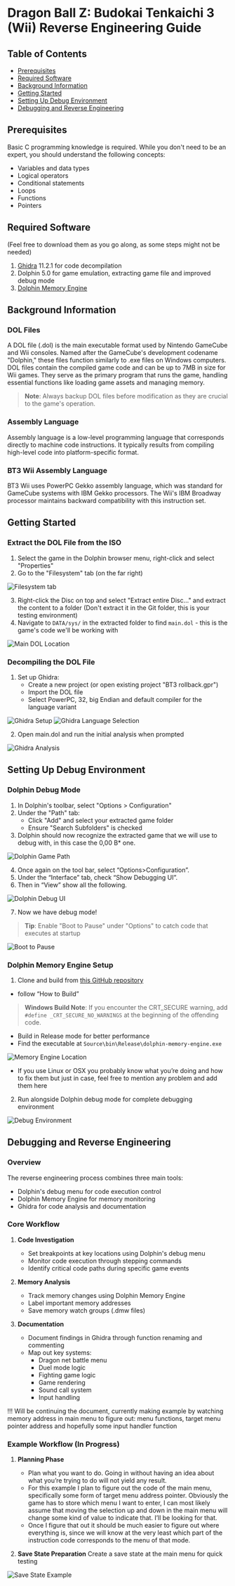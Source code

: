 # Dragon Ball Z: Budokai Tenkaichi 3 (Wii) Reverse Engineering Guide

## Table of Contents
- [Prerequisites](#prerequisites)
- [Required Software](#required-software)
- [Background Information](#background-information)
- [Getting Started](#getting-started)
- [Setting Up Debug Environment](#setting-up-debug-environment)
- [Debugging and Reverse Engineering](#debugging-and-reverse-engineering)

## Prerequisites

Basic C programming knowledge is required. While you don't need to be an expert, you should understand the following concepts:

- Variables and data types
- Logical operators
- Conditional statements
- Loops
- Functions
- Pointers

## Required Software

(Feel free to download them as you go along, as some steps might not be needed)

1. [Ghidra](https://ghidra-sre.org) 11.2.1 for code decompilation
2. Dolphin 5.0 for game emulation, extracting game file and improved debug mode
3. [Dolphin Memory Engine](https://github.com/aldelaro5/dolphin-memory-engine)

## Background Information

### DOL Files
A DOL file (.dol) is the main executable format used by Nintendo GameCube and Wii consoles. Named after the GameCube's development codename "Dolphin," these files function similarly to .exe files on Windows computers. DOL files contain the compiled game code and can be up to 7MB in size for Wii games. They serve as the primary program that runs the game, handling essential functions like loading game assets and managing memory.

> **Note**: Always backup DOL files before modification as they are crucial to the game's operation.

### Assembly Language
Assembly language is a low-level programming language that corresponds directly to machine code instructions. It typically results from compiling high-level code into platform-specific format.

### BT3 Wii Assembly Language
BT3 Wii uses PowerPC Gekko assembly language, which was standard for GameCube systems with IBM Gekko processors. The Wii's IBM Broadway processor maintains backward compatibility with this instruction set.

## Getting Started

### Extract the DOL File from the ISO

1. Select the game in the Dolphin browser menu, right-click and select "Properties"
2. Go to the "Filesystem" tab (on the far right)

![Filesystem tab](images/reverse-engineering/getting-started/Filesystem.png)

3. Right-click the Disc on top and select "Extract entire Disc..." and extract the content to a folder (Don't extract it in the Git folder, this is your testing environment)
4. Navigate to `DATA/sys/` in the extracted folder to find `main.dol` - this is the game's code we'll be working with

![Main DOL Location](images/reverse-engineering/getting-started/main-dol-location.png)

### Decompiling the DOL File

1. Set up Ghidra:
   - Create a new project (or open existing project "BT3 rollback.gpr")
   - Import the DOL file
   - Select PowerPC, 32, big Endian and default compiler for the language variant

![Ghidra Setup](images/reverse-engineering/getting-started/ghidra-setup-1.png)
![Ghidra Language Selection](images/reverse-engineering/getting-started/ghidra-setup-2.png)

2. Open main.dol and run the initial analysis when prompted

![Ghidra Analysis](images/reverse-engineering/getting-started/ghidra-analysis.png)

## Setting Up Debug Environment

### Dolphin Debug Mode

1. In Dolphin's toolbar, select "Options > Configuration"
2. Under the "Path" tab:
   - Click "Add" and select your extracted game folder
   - Ensure "Search Subfolders" is checked
3. Dolphin should now recognize the extracted game that we will use to debug with, in this case the 0,00 B* one.

![Dolphin Game Path](images/reverse-engineering/debug-environment/dolphin-path.png)

4.	Once again on the tool bar, select “Options>Configuration”.
5.	Under the “Interface” tab, check “Show Debugging UI”.
6.	Then in “View” show all the following.

![Dolphin Debug UI](images/reverse-engineering/debug-environment/dolphin-debug-ui.png)

7.	Now we have debug mode!

> **Tip**: Enable "Boot to Pause" under "Options" to catch code that executes at startup

![Boot to Pause](images/reverse-engineering/debug-environment/boot-to-pause.png)

### Dolphin Memory Engine Setup

1. Clone and build from [this GitHub repository](https://github.com/aldelaro5/dolphin-memory-engine)
- follow “How to Build”

> **Windows Build Note**: If you encounter the CRT_SECURE warning, add `#define _CRT_SECURE_NO_WARNINGS` at the beginning of the offending code.

   - Build in Release mode for better performance
   - Find the executable at `Source\bin\Release\dolphin-memory-engine.exe`

![Memory Engine Location](images/reverse-engineering/debug-environment/memory-engine-location.png)

   - If you use Linux or OSX you probably know what you’re doing and how to fix them but just in case, feel free to mention any problem and add them here

2. Run alongside Dolphin debug mode for complete debugging environment

![Debug Environment](images/reverse-engineering/debug-environment/debug-environment.png)

## Debugging and Reverse Engineering

### Overview

The reverse engineering process combines three main tools:
- Dolphin's debug menu for code execution control
- Dolphin Memory Engine for memory monitoring
- Ghidra for code analysis and documentation

### Core Workflow

1. **Code Investigation**
   - Set breakpoints at key locations using Dolphin's debug menu
   - Monitor code execution through stepping commands
   - Identify critical code paths during specific game events

2. **Memory Analysis**
   - Track memory changes using Dolphin Memory Engine
   - Label important memory addresses
   - Save memory watch groups (.dmw files)

3. **Documentation**
   - Document findings in Ghidra through function renaming and commenting
   - Map out key systems:
     - Dragon net battle menu
     - Duel mode logic
     - Fighting game logic
     - Game rendering
     - Sound call system
     - Input handling

!!! Will be continuing the document, currently making example by watching memory address in main menu to figure out: menu functions, target menu pointer address and hopefully some input handler function

### Example Workflow (In Progress)

1. **Planning Phase**
   - Plan what you want to do. Going in without having an idea about what you’re trying to do will not yield any result.
   - For this example I plan to figure out the code of the main menu, specifically some form of target menu address pointer. Obviously the game has to store which menu I want to enter, I can most likely assume that moving the selection up and down in the main menu will change some kind of value to indicate that. I’ll be looking for that.
   - Once I figure that out it should be much easier to figure out where everything is, since we will know at the very least which part of the instruction code corresponds to the menu of that mode.

2. **Save State Preparation**
   Create a save state at the main menu for quick testing

![Save State Example](images/reverse-engineering/example-workflow/save-state-example.png)


